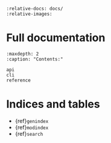 ```{include} ../README.md
:relative-docs: docs/
:relative-images:
```

# Full documentation

```{toctree}
:maxdepth: 2
:caption: "Contents:"

api
cli
reference
```


# Indices and tables

* {ref}`genindex`
* {ref}`modindex`
* {ref}`search`
